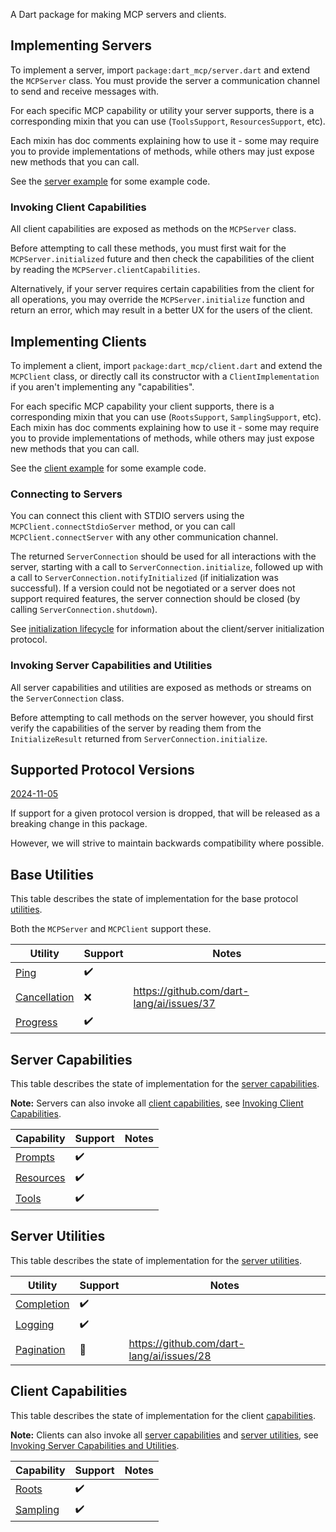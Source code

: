 A Dart package for making MCP servers and clients.

## Implementing Servers

To implement a server, import `package:dart_mcp/server.dart` and extend the
`MCPServer` class. You must provide the server a communication channel to send
and receive messages with.

For each specific MCP capability or utility your server supports, there is a
corresponding mixin that you can use (`ToolsSupport`, `ResourcesSupport`, etc).

Each mixin has doc comments explaining how to use it - some may require you to
provide implementations of methods, while others may just expose new methods
that you can call.

See the [server example](example/server.dart) for some example code.

### Invoking Client Capabilities

All client capabilities are exposed as methods on the `MCPServer` class.

Before attempting to call these methods, you must first wait for the
`MCPServer.initialized` future and then check the capabilities of the
client by reading the `MCPServer.clientCapabilities`.

Alternatively, if your server requires certain capabilities from the client for
all operations, you may override the `MCPServer.initialize` function and return
an error, which may result in a better UX for the users of the client.

## Implementing Clients

To implement a client, import `package:dart_mcp/client.dart` and extend the
`MCPClient` class, or directly call its constructor with a
`ClientImplementation` if you aren't implementing any "capabilities".

For each specific MCP capability your client supports, there is a corresponding
mixin that you can use (`RootsSupport`, `SamplingSupport`, etc). Each mixin has
doc comments explaining how to use it - some may require you to provide
implementations of methods, while others may just expose new methods that you
can call.

See the [client example](example/client.dart) for some example code.

### Connecting to Servers

You can connect this client with STDIO servers using the
`MCPClient.connectStdioServer` method, or you can call `MCPClient.connectServer`
with any other communication channel.

The returned `ServerConnection` should be used for all interactions with the
server, starting with a call to `ServerConnection.initialize`, followed up with
a call to `ServerConnection.notifyInitialized` (if initialization was
successful). If a version could not be negotiated or a server does not support
required features, the server connection should be closed (by calling
`ServerConnection.shutdown`).

See [initialization lifecycle][initialization_lifecycle] for information about
the client/server initialization protocol.

### Invoking Server Capabilities and Utilities

All server capabilities and utilities are exposed as methods or streams on the
`ServerConnection` class.

Before attempting to call methods on the server however, you should first verify
the capabilities of the server by reading them from the `InitializeResult` returned
from `ServerConnection.initialize`.

[initialization_lifecycle]: https://spec.modelcontextprotocol.io/specification/2024-11-05/basic/lifecycle/#initialization

## Supported Protocol Versions

[2024-11-05](https://spec.modelcontextprotocol.io/specification/2024-11-05/)

If support for a given protocol version is dropped, that will be released as a
breaking change in this package.

However, we will strive to maintain backwards compatibility where possible.

## Base Utilities

This table describes the state of implementation for the base protocol
[utilities](https://spec.modelcontextprotocol.io/specification/2024-11-05/basic/utilities).

Both the `MCPServer` and `MCPClient` support these.

| Utility | Support | Notes |
| --- | --- | --- |
| [Ping](https://spec.modelcontextprotocol.io/specification/2024-11-05/basic/utilities/ping) | :heavy_check_mark: |  |
| [Cancellation](https://spec.modelcontextprotocol.io/specification/2024-11-05/basic/utilities/cancellation/) | :x: | https://github.com/dart-lang/ai/issues/37 |
| [Progress](https://spec.modelcontextprotocol.io/specification/2024-11-05/basic/utilities/progress/) | :heavy_check_mark: |  |

## Server Capabilities

This table describes the state of implementation for the
[server capabilities](https://spec.modelcontextprotocol.io/specification/2024-11-05/server/).

**Note:** Servers can also invoke all [client capabilities](#client-capabilities),
see [Invoking Client Capabilities](#invoking-client-capabilities).

| Capability | Support | Notes |
| --- | --- | --- |
| [Prompts](https://spec.modelcontextprotocol.io/specification/2024-11-05/server/prompts/) | :heavy_check_mark: |  |
| [Resources](https://spec.modelcontextprotocol.io/specification/2024-11-05/server/resources/) | :heavy_check_mark: |  |
| [Tools](https://spec.modelcontextprotocol.io/specification/2024-11-05/server/tools/) | :heavy_check_mark: |  |

## Server Utilities

This table describes the state of implementation for the
[server utilities](https://spec.modelcontextprotocol.io/specification/2024-11-05/server/utilities/).

| Utility | Support | Notes |
| --- | --- | --- |
| [Completion](https://spec.modelcontextprotocol.io/specification/2024-11-05/server/utilities/completion/) | :heavy_check_mark: |  |
| [Logging](https://spec.modelcontextprotocol.io/specification/2024-11-05/server/utilities/logging/) | :heavy_check_mark: |  |
| [Pagination](https://spec.modelcontextprotocol.io/specification/2024-11-05/server/utilities/pagination/) | :construction: | https://github.com/dart-lang/ai/issues/28 |

## Client Capabilities

This table describes the state of implementation for the client
[capabilities](https://spec.modelcontextprotocol.io/specification/2024-11-05/client/).

**Note:** Clients can also invoke all [server capabilities](#server-capabilities)
and [server utilities](#server-utilities),
see [Invoking Server Capabilities and Utilities](#invoking-server-capabilities-and-utilities).

| Capability | Support | Notes |
| --- | --- | --- |
| [Roots](https://spec.modelcontextprotocol.io/specification/2024-11-05/client/roots/)| :heavy_check_mark: | |
| [Sampling](https://spec.modelcontextprotocol.io/specification/2024-11-05/client/sampling/)| :heavy_check_mark: | |
